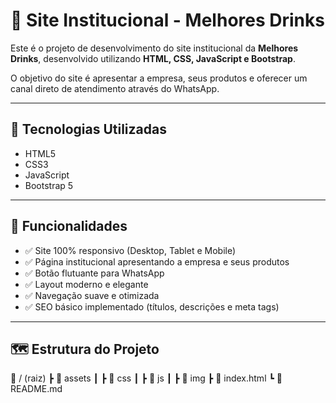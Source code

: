 # 🍹 Site Institucional - Melhores Drinks

Este é o projeto de desenvolvimento do site institucional da **Melhores Drinks**, desenvolvido utilizando **HTML, CSS, JavaScript e Bootstrap**.

O objetivo do site é apresentar a empresa, seus produtos e oferecer um canal direto de atendimento através do WhatsApp.

---

## 🚀 Tecnologias Utilizadas
- HTML5
- CSS3
- JavaScript
- Bootstrap 5

---

## 🎯 Funcionalidades
- ✅ Site 100% responsivo (Desktop, Tablet e Mobile)
- ✅ Página institucional apresentando a empresa e seus produtos
- ✅ Botão flutuante para WhatsApp
- ✅ Layout moderno e elegante
- ✅ Navegação suave e otimizada
- ✅ SEO básico implementado (títulos, descrições e meta tags)

---

## 🗺️ Estrutura do Projeto
📁 / (raiz)
┣ 📂 assets
┃ ┣ 📂 css
┃ ┣ 📂 js
┃ ┣ 📂 img
┣ 📜 index.html
┗ 📜 README.md
